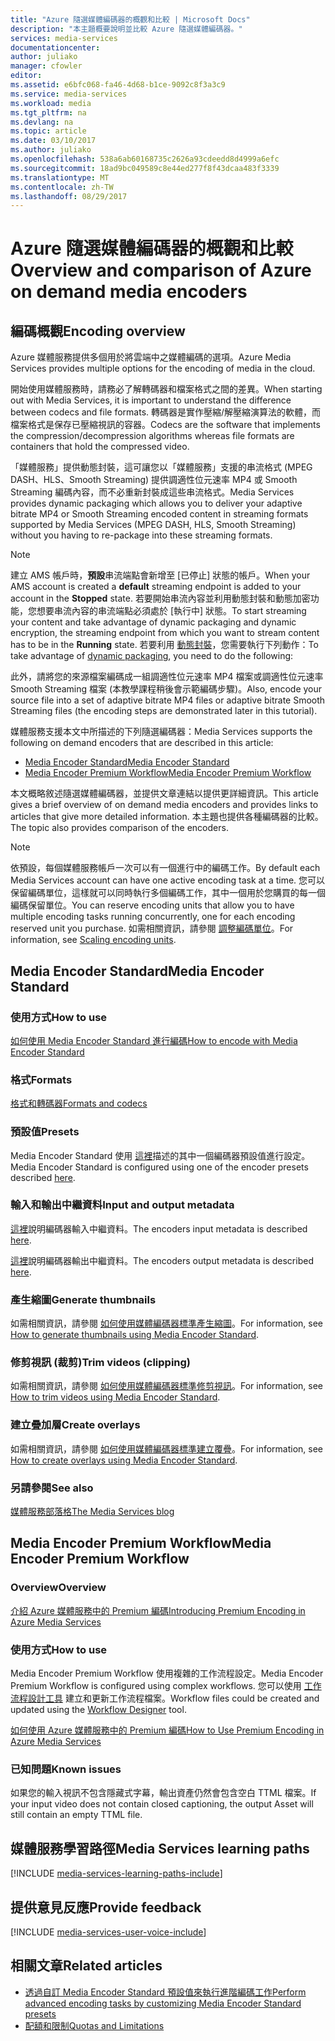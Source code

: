 ```yaml
---
title: "Azure 隨選媒體編碼器的概觀和比較 | Microsoft Docs"
description: "本主題概要說明並比較 Azure 隨選媒體編碼器。"
services: media-services
documentationcenter: 
author: juliako
manager: cfowler
editor: 
ms.assetid: e6bfc068-fa46-4d68-b1ce-9092c8f3a3c9
ms.service: media-services
ms.workload: media
ms.tgt_pltfrm: na
ms.devlang: na
ms.topic: article
ms.date: 03/10/2017
ms.author: juliako
ms.openlocfilehash: 538a6ab60168735c2626a93cdeedd8d4999a6efc
ms.sourcegitcommit: 18ad9bc049589c8e44ed277f8f43dcaa483f3339
ms.translationtype: MT
ms.contentlocale: zh-TW
ms.lasthandoff: 08/29/2017
---
```

# <a name="overview-and-comparison-of-azure-on-demand-media-encoders"></a><span data-ttu-id="c980c-103">Azure 隨選媒體編碼器的概觀和比較</span><span class="sxs-lookup"><span data-stu-id="c980c-103">Overview and comparison of Azure on demand media encoders</span></span>
## <a name="encoding-overview"></a><span data-ttu-id="c980c-104">編碼概觀</span><span class="sxs-lookup"><span data-stu-id="c980c-104">Encoding overview</span></span>
<span data-ttu-id="c980c-105">Azure 媒體服務提供多個用於將雲端中之媒體編碼的選項。</span><span class="sxs-lookup"><span data-stu-id="c980c-105">Azure Media Services provides multiple options for the encoding of media in the cloud.</span></span>

<span data-ttu-id="c980c-106">開始使用媒體服務時，請務必了解轉碼器和檔案格式之間的差異。</span><span class="sxs-lookup"><span data-stu-id="c980c-106">When starting out with Media Services, it is important to understand the difference between codecs and file formats.</span></span>
<span data-ttu-id="c980c-107">轉碼器是實作壓縮/解壓縮演算法的軟體，而檔案格式是保存已壓縮視訊的容器。</span><span class="sxs-lookup"><span data-stu-id="c980c-107">Codecs are the software that implements the compression/decompression algorithms whereas file formats are containers that hold the compressed video.</span></span>

<span data-ttu-id="c980c-108">「媒體服務」提供動態封裝，這可讓您以「媒體服務」支援的串流格式 (MPEG DASH、HLS、Smooth Streaming) 提供調適性位元速率 MP4 或 Smooth Streaming 編碼內容，而不必重新封裝成這些串流格式。</span><span class="sxs-lookup"><span data-stu-id="c980c-108">Media Services provides dynamic packaging which allows you to deliver your adaptive bitrate MP4 or Smooth Streaming encoded content in streaming formats supported by Media Services (MPEG DASH, HLS, Smooth Streaming) without you having to re-package into these streaming formats.</span></span>

>[!NOTE]
><span data-ttu-id="c980c-109">建立 AMS 帳戶時，**預設**串流端點會新增至 [已停止] 狀態的帳戶。</span><span class="sxs-lookup"><span data-stu-id="c980c-109">When your AMS account is created a **default** streaming endpoint is added to your account in the **Stopped** state.</span></span> <span data-ttu-id="c980c-110">若要開始串流內容並利用動態封裝和動態加密功能，您想要串流內容的串流端點必須處於 [執行中] 狀態。</span><span class="sxs-lookup"><span data-stu-id="c980c-110">To start streaming your content and take advantage of dynamic packaging and dynamic encryption, the streaming endpoint from which you want to stream content has to be in the **Running** state.</span></span> <span data-ttu-id="c980c-111">若要利用 [動態封裝](media-services-dynamic-packaging-overview.md)，您需要執行下列動作：</span><span class="sxs-lookup"><span data-stu-id="c980c-111">To take advantage of [dynamic packaging](media-services-dynamic-packaging-overview.md), you need to do the following:</span></span>
>
><span data-ttu-id="c980c-112">此外，請將您的來源檔案編碼成一組調適性位元速率 MP4 檔案或調適性位元速率 Smooth Streaming 檔案 (本教學課程稍後會示範編碼步驟)。</span><span class="sxs-lookup"><span data-stu-id="c980c-112">Also, encode your source file into a set of adaptive bitrate MP4 files or adaptive bitrate Smooth Streaming files (the encoding steps are demonstrated later in this tutorial).</span></span>

<span data-ttu-id="c980c-113">媒體服務支援本文中所描述的下列隨選編碼器：</span><span class="sxs-lookup"><span data-stu-id="c980c-113">Media Services supports the following on demand encoders that are described in this article:</span></span>

* [<span data-ttu-id="c980c-114">Media Encoder Standard</span><span class="sxs-lookup"><span data-stu-id="c980c-114">Media Encoder Standard</span></span>](media-services-encode-asset.md#media-encoder-standard)
* [<span data-ttu-id="c980c-115">Media Encoder Premium Workflow</span><span class="sxs-lookup"><span data-stu-id="c980c-115">Media Encoder Premium Workflow</span></span>](media-services-encode-asset.md#media-encoder-premium-workflow)

<span data-ttu-id="c980c-116">本文概略敘述隨選媒體編碼器，並提供文章連結以提供更詳細資訊。</span><span class="sxs-lookup"><span data-stu-id="c980c-116">This article gives a brief overview of on demand media encoders and provides links to articles that give more detailed information.</span></span> <span data-ttu-id="c980c-117">本主題也提供各種編碼器的比較。</span><span class="sxs-lookup"><span data-stu-id="c980c-117">The topic also provides comparison of the encoders.</span></span>

>[!NOTE]
><span data-ttu-id="c980c-118">依預設，每個媒體服務帳戶一次可以有一個進行中的編碼工作。</span><span class="sxs-lookup"><span data-stu-id="c980c-118">By default each Media Services account can have one active encoding task at a time.</span></span> <span data-ttu-id="c980c-119">您可以保留編碼單位，這樣就可以同時執行多個編碼工作，其中一個用於您購買的每一個編碼保留單位。</span><span class="sxs-lookup"><span data-stu-id="c980c-119">You can reserve encoding units that allow you to have multiple encoding tasks running concurrently, one for each encoding reserved unit you purchase.</span></span> <span data-ttu-id="c980c-120">如需相關資訊，請參閱 [調整編碼單位](media-services-scale-media-processing-overview.md)。</span><span class="sxs-lookup"><span data-stu-id="c980c-120">For information, see [Scaling encoding units](media-services-scale-media-processing-overview.md).</span></span>

## <a name="media-encoder-standard"></a><span data-ttu-id="c980c-121">Media Encoder Standard</span><span class="sxs-lookup"><span data-stu-id="c980c-121">Media Encoder Standard</span></span>
### <a name="how-to-use"></a><span data-ttu-id="c980c-122">使用方式</span><span class="sxs-lookup"><span data-stu-id="c980c-122">How to use</span></span>
[<span data-ttu-id="c980c-123">如何使用 Media Encoder Standard 進行編碼</span><span class="sxs-lookup"><span data-stu-id="c980c-123">How to encode with Media Encoder Standard</span></span>](media-services-dotnet-encode-with-media-encoder-standard.md)

### <a name="formats"></a><span data-ttu-id="c980c-124">格式</span><span class="sxs-lookup"><span data-stu-id="c980c-124">Formats</span></span>
[<span data-ttu-id="c980c-125">格式和轉碼器</span><span class="sxs-lookup"><span data-stu-id="c980c-125">Formats and codecs</span></span>](media-services-media-encoder-standard-formats.md)

### <a name="presets"></a><span data-ttu-id="c980c-126">預設值</span><span class="sxs-lookup"><span data-stu-id="c980c-126">Presets</span></span>
<span data-ttu-id="c980c-127">Media Encoder Standard 使用 [這裡](http://go.microsoft.com/fwlink/?linkid=618336&clcid=0x409)描述的其中一個編碼器預設值進行設定。</span><span class="sxs-lookup"><span data-stu-id="c980c-127">Media Encoder Standard is configured using one of the encoder presets described [here](http://go.microsoft.com/fwlink/?linkid=618336&clcid=0x409).</span></span>

### <a name="input-and-output-metadata"></a><span data-ttu-id="c980c-128">輸入和輸出中繼資料</span><span class="sxs-lookup"><span data-stu-id="c980c-128">Input and output metadata</span></span>
<span data-ttu-id="c980c-129">[這裡](media-services-input-metadata-schema.md)說明編碼器輸入中繼資料。</span><span class="sxs-lookup"><span data-stu-id="c980c-129">The encoders input metadata is described [here](media-services-input-metadata-schema.md).</span></span>

<span data-ttu-id="c980c-130">[這裡](media-services-output-metadata-schema.md)說明編碼器輸出中繼資料。</span><span class="sxs-lookup"><span data-stu-id="c980c-130">The encoders output metadata is described [here](media-services-output-metadata-schema.md).</span></span>

### <a name="generate-thumbnails"></a><span data-ttu-id="c980c-131">產生縮圖</span><span class="sxs-lookup"><span data-stu-id="c980c-131">Generate thumbnails</span></span>
<span data-ttu-id="c980c-132">如需相關資訊，請參閱 [如何使用媒體編碼器標準產生縮圖](media-services-advanced-encoding-with-mes.md#thumbnails)。</span><span class="sxs-lookup"><span data-stu-id="c980c-132">For information, see [How to generate thumbnails using Media Encoder Standard](media-services-advanced-encoding-with-mes.md#thumbnails).</span></span>

### <a name="trim-videos-clipping"></a><span data-ttu-id="c980c-133">修剪視訊 (裁剪)</span><span class="sxs-lookup"><span data-stu-id="c980c-133">Trim videos (clipping)</span></span>
<span data-ttu-id="c980c-134">如需相關資訊，請參閱 [如何使用媒體編碼器標準修剪視訊](media-services-advanced-encoding-with-mes.md#trim_video)。</span><span class="sxs-lookup"><span data-stu-id="c980c-134">For information, see [How to trim videos using Media Encoder Standard](media-services-advanced-encoding-with-mes.md#trim_video).</span></span>

### <a name="create-overlays"></a><span data-ttu-id="c980c-135">建立疊加層</span><span class="sxs-lookup"><span data-stu-id="c980c-135">Create overlays</span></span>
<span data-ttu-id="c980c-136">如需相關資訊，請參閱 [如何使用媒體編碼器標準建立覆疊](media-services-advanced-encoding-with-mes.md#overlay)。</span><span class="sxs-lookup"><span data-stu-id="c980c-136">For information, see [How to create overlays using Media Encoder Standard](media-services-advanced-encoding-with-mes.md#overlay).</span></span>

### <a name="see-also"></a><span data-ttu-id="c980c-137">另請參閱</span><span class="sxs-lookup"><span data-stu-id="c980c-137">See also</span></span>
[<span data-ttu-id="c980c-138">媒體服務部落格</span><span class="sxs-lookup"><span data-stu-id="c980c-138">The Media Services blog</span></span>](https://azure.microsoft.com/blog/2015/07/16/announcing-the-general-availability-of-media-encoder-standard/)

## <a name="media-encoder-premium-workflow"></a><span data-ttu-id="c980c-139">Media Encoder Premium Workflow</span><span class="sxs-lookup"><span data-stu-id="c980c-139">Media Encoder Premium Workflow</span></span>
### <a name="overview"></a><span data-ttu-id="c980c-140">Overview</span><span class="sxs-lookup"><span data-stu-id="c980c-140">Overview</span></span>
[<span data-ttu-id="c980c-141">介紹 Azure 媒體服務中的 Premium 編碼</span><span class="sxs-lookup"><span data-stu-id="c980c-141">Introducing Premium Encoding in Azure Media Services</span></span>](https://azure.microsoft.com/blog/2015/03/05/introducing-premium-encoding-in-azure-media-services/)

### <a name="how-to-use"></a><span data-ttu-id="c980c-142">使用方式</span><span class="sxs-lookup"><span data-stu-id="c980c-142">How to use</span></span>
<span data-ttu-id="c980c-143">Media Encoder Premium Workflow 使用複雜的工作流程設定。</span><span class="sxs-lookup"><span data-stu-id="c980c-143">Media Encoder Premium Workflow is configured using complex workflows.</span></span> <span data-ttu-id="c980c-144">您可以使用 [工作流程設計工具](media-services-workflow-designer.md) 建立和更新工作流程檔案。</span><span class="sxs-lookup"><span data-stu-id="c980c-144">Workflow files could be created and updated using the [Workflow Designer](media-services-workflow-designer.md) tool.</span></span>

[<span data-ttu-id="c980c-145">如何使用 Azure 媒體服務中的 Premium 編碼</span><span class="sxs-lookup"><span data-stu-id="c980c-145">How to Use Premium Encoding in Azure Media Services</span></span>](https://azure.microsoft.com/blog/2015/03/06/how-to-use-premium-encoding-in-azure-media-services/)

### <a name="known-issues"></a><span data-ttu-id="c980c-146">已知問題</span><span class="sxs-lookup"><span data-stu-id="c980c-146">Known issues</span></span>
<span data-ttu-id="c980c-147">如果您的輸入視訊不包含隱藏式字幕，輸出資產仍然會包含空白 TTML 檔案。</span><span class="sxs-lookup"><span data-stu-id="c980c-147">If your input video does not contain closed captioning, the output Asset will still contain an empty TTML file.</span></span>


## <a name="media-services-learning-paths"></a><span data-ttu-id="c980c-148">媒體服務學習路徑</span><span class="sxs-lookup"><span data-stu-id="c980c-148">Media Services learning paths</span></span>
[!INCLUDE [media-services-learning-paths-include](../../includes/media-services-learning-paths-include.md)]

## <a name="provide-feedback"></a><span data-ttu-id="c980c-149">提供意見反應</span><span class="sxs-lookup"><span data-stu-id="c980c-149">Provide feedback</span></span>
[!INCLUDE [media-services-user-voice-include](../../includes/media-services-user-voice-include.md)]

## <a name="related-articles"></a><span data-ttu-id="c980c-150">相關文章</span><span class="sxs-lookup"><span data-stu-id="c980c-150">Related articles</span></span>
* [<span data-ttu-id="c980c-151">透過自訂 Media Encoder Standard 預設值來執行進階編碼工作</span><span class="sxs-lookup"><span data-stu-id="c980c-151">Perform advanced encoding tasks by customizing Media Encoder Standard presets</span></span>](media-services-custom-mes-presets-with-dotnet.md)
* [<span data-ttu-id="c980c-152">配額和限制</span><span class="sxs-lookup"><span data-stu-id="c980c-152">Quotas and Limitations</span></span>](media-services-quotas-and-limitations.md)

<!--Reference links in article-->
[1]: http://azure.microsoft.com/pricing/details/media-services/
